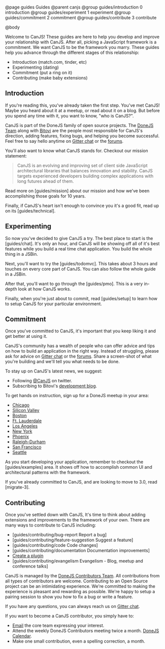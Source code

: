 @page guides Guides
@parent canjs
@group guides/introduction 0 introduction
@group guides/experiment 1 experiment
@group guides/commitment 2 commitment
@group guides/contribute 3 contribute

@body

Welcome to CanJS! These guides are here to help you develop and improve your relationship with
CanJS. After all, picking a JavaScript framework is a commitment.  We want CanJS to be the
framework you marry.  These guides help you advance through the different stages of this
relationship:

 - Introduction (match.com, tinder, etc)
 - Experimenting (dating)
 - Commitment (put a ring on it)
 - Contributing (make baby extensions)

## Introduction

If you're reading this, you've already taken the first step. You've met CanJS!  Maybe you
heard about it at a meetup, or read about it on a blog. But before you spend any time with it, you want to know, "who is CanJS?".

CanJS is part of the DoneJS family of open source projects.  The [DoneJS Team](https://donejs.com/About.html#section=section_Team) along with [Bitovi](http://bitovi.com)
are the people most responsible for CanJS's direction, adding features, fixing bugs, and helping
you become successful. Feel free to say hello anytime on [Gitter chat](https://gitter.im/canjs/canjs) or the [forums](http://forums.donejs.com/c/canjs).

You'll also want to know what CanJS stands for. Checkout our mission statement:

> CanJS is an evolving and improving set of client side JavaScript architectural libraries that balances innovation and stability.
> CanJS targets experienced developers building complex applications with long futures ahead of them.

Read more on [guides/mission] about our mission and how we've been accomplishing those goals for
10 years.

Finally, if CanJS's heart isn't enough to convince you it's a good fit, read up on its
[guides/technical].


## Experimenting

So now you've decided to give CanJS a try.
The best place to start is the [guides/chat].
It's only an hour, and CanJS will be showing off all of it's best features while you build
a real time chat application.  You build the whole thing in a JSBin.

Next, you'll want to try the [guides/todomvc].  This takes about 3 hours and touches on
every core part of CanJS.  You can also follow the whole guide in a JSBin.

After that, you'll want to go through the [guides/pmo].  This is a very in-depth
look at how CanJS works.  

Finally, when you're just about to commit, read [guides/setup] to learn how to setup
CanJS for your particular environment.

## Commitment

Once you've committed to CanJS, it's important that you keep liking it and
get better at using it.  

CanJS's community has a wealth of people who can offer advice and tips on
how to build an application in the right way. Instead of struggling,
please ask for advice on [Gitter chat](https://gitter.im/canjs/canjs) or the [forums](http://forums.donejs.com/c/canjs).  Share a screen-shot of what you're building
and we'll tell you what needs to be done.

To stay up on CanJS's latest news, we suggest:

 - Following [@CanJS](https://twitter.com/canjs) on twitter.
 - Subscribing to Bitovi's [development blog](http://blog.bitovi.com/category/development/).

To get hands on instruction, sign up for a DoneJS meetup in your area:

- [Chicago](http://www.meetup.com/DoneJS-Chicago/)
- [Silicon Valley](http://www.meetup.com/DoneJS-Silicon-Valley/)
- [Boston](http://www.meetup.com/DoneJS-Boston/)
- [Ft. Lauderdale](http://www.meetup.com/DoneJS-Fort-Lauderdale/)
- [Los Angeles](http://www.meetup.com/DoneJS-LA/)
- [New York](http://www.meetup.com/DoneJS-NYC/)
- [Phoenix](http://www.meetup.com/DoneJS-Phoenix/)
- [Raleigh-Durham](http://www.meetup.com/DoneJS-raleigh-durham/)
- [San Francisco](http://www.meetup.com/DoneJS-San-Francisco/)
- [Seattle](http://www.meetup.com/DoneJS-Seattle/)

As you start developing your application, remember to checkout the [guides/examples]
area.  It shows off how to accomplish common UI and architectural patterns with the framework.

If you've already committed to CanJS, and are looking to move to 3.0, read [migrate-3].

## Contributing

Once you've settled down with CanJS, It's time to think about adding extensions and improvements to the framework of your own. There are many ways to contribute to
CanJS including:

 - [guides/contributing/bug-report Report a bug]
 - [guides/contributing/feature-suggestion Suggest a feature]
 - [guides/contributing/code Code changes]
 - [guides/contributing/documentation Documentation improvements]
 - [Create a plugin](https://donejs.com/plugin.html)
 - [guides/contributing/evangelism Evangelism - Blog, meetup and conference talks]

CanJS is managed by the [DoneJS Contributors Team](https://donejs.com/About.html#section=section_Team).
All contributions from all types of contributors are welcome. Contributing
to an Open Source project can be an intimidating experience.  We're
committed to making the experience is pleasant and rewarding as possible.  We're happy to setup a
pairing session to show you how to fix a bug or write a feature.  

If you have any questions, you can always reach us on [Gitter chat](https://gitter.im/canjs/canjs).

If you want to become a CanJS contributor, you simply have to:

 - [Email](mailto:contact@bitovi.com) the core team expressing your interest.
 - Attend the weekly DoneJS Contributors meeting twice a month. [DoneJS Calendar](https://www.google.com/calendar/embed?src=jupiterjs.com_g27vck36nifbnqrgkctkoanqb4%40group.calendar.google.com&ctz=America/Chicago).
 - Make one small contribution, even a spelling correction, a month.
